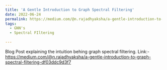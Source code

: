 ```yaml
---
title: 'A Gentle Introduction to Graph Spectral Filtering'
date: 2022-06-24
permalink: https://medium.com/@n.rajadhyaksha/a-gentle-introduction-to-graph-spectral-filtering-df03ddc9d3f7
tags:
  - GNN's
  - Spectral FIltering
  
---
```


Blog Post explaining the intuition behing graph spectral filtering.
Link:- https://medium.com/@n.rajadhyaksha/a-gentle-introduction-to-graph-spectral-filtering-df03ddc9d3f7
